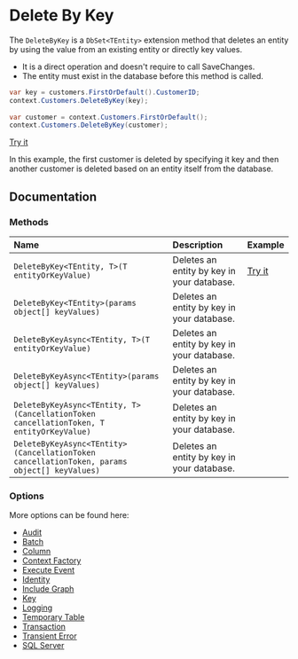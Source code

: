 # Delete By Key

The `DeleteByKey` is a `DbSet<TEntity>` extension method that deletes an entity by using the value from an existing entity or directly key values. 

 - It is a direct operation and doesn't require to call SaveChanges.
 - The entity must exist in the database before this method is called.
 
```csharp
var key = customers.FirstOrDefault().CustomerID;
context.Customers.DeleteByKey(key);
            
var customer = context.Customers.FirstOrDefault();
context.Customers.DeleteByKey(customer);
```
 
[Try it](https://dotnetfiddle.net/AtVQZj)
 
In this example, the first customer is deleted by specifying it key and then another customer is deleted based on an entity itself from the database. 
 
## Documentation

### Methods

| Name | Description | Example |
| :--- | :---------- | :------ |
| `DeleteByKey<TEntity, T>(T entityOrKeyValue)` | Deletes an entity by key in your database. | [Try it](https://dotnetfiddle.net/AtVQZj) |
| `DeleteByKey<TEntity>(params object[] keyValues)` | Deletes an entity by key in your database.  | |
| `DeleteByKeyAsync<TEntity, T>(T entityOrKeyValue)` | Deletes an entity by key in your database. | |
| `DeleteByKeyAsync<TEntity>(params object[] keyValues)` | Deletes an entity by key in your database. | |
| `DeleteByKeyAsync<TEntity, T>(CancellationToken cancellationToken, T entityOrKeyValue)` | Deletes an entity by key in your database. | |
| `DeleteByKeyAsync<TEntity>(CancellationToken cancellationToken, params object[] keyValues)` | Deletes an entity by key in your database. | |

### Options
More options can be found here:

- [Audit](https://entityframework-extensions.net/audit)
- [Batch](https://entityframework-extensions.net/batch)
- [Column](https://entityframework-extensions.net/column)
- [Context Factory](https://entityframework-extensions.net/context-factory)
- [Execute Event](https://entityframework-extensions.net/execute-event)
- [Identity](https://entityframework-extensions.net/identity)
- [Include Graph](https://entityframework-extensions.net/include-graph)
- [Key](https://entityframework-extensions.net/key)
- [Logging](https://entityframework-extensions.net/logging)
- [Temporary Table](https://entityframework-extensions.net/temporary-table)
- [Transaction](https://entityframework-extensions.net/transaction)
- [Transient Error](https://entityframework-extensions.net/transient-error)
- [SQL Server](https://entityframework-extensions.net/sql-server)
